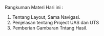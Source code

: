 Rangkuman Materi Hari ini :
1. Tentang Layout, Sama Navigasi.
2. Penjelasan tentang Project UAS dan UTS
3. Pemberian Gambaran Tntang Hasil. 